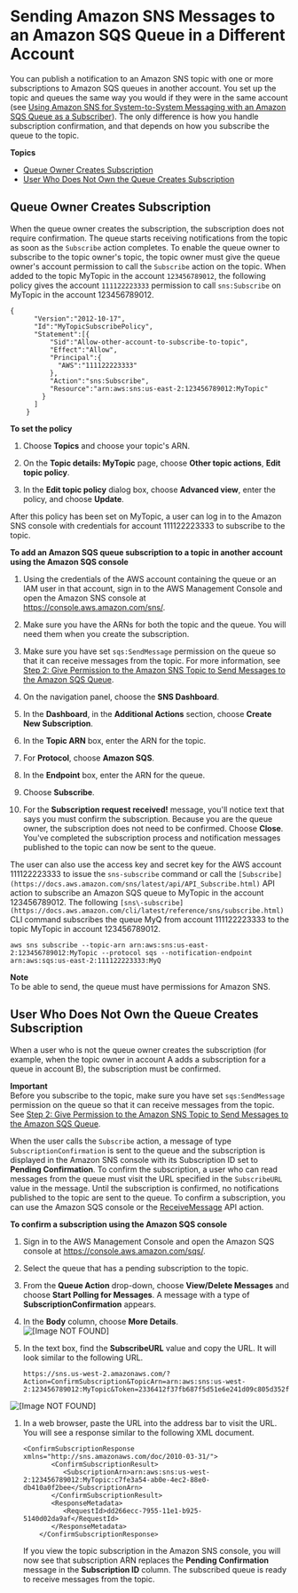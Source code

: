 # Sending Amazon SNS Messages to an Amazon SQS Queue in a Different Account<a name="sns-send-message-to-sqs-cross-account"></a>

You can publish a notification to an Amazon SNS topic with one or more subscriptions to Amazon SQS queues in another account\. You set up the topic and queues the same way you would if they were in the same account \(see [Using Amazon SNS for System\-to\-System Messaging with an Amazon SQS Queue as a Subscriber](sns-sqs-as-subscriber.md)\)\. The only difference is how you handle subscription confirmation, and that depends on how you subscribe the queue to the topic\.

**Topics**
+ [Queue Owner Creates Subscription](#SendMessageToSQS.cross.account.queueowner)
+ [User Who Does Not Own the Queue Creates Subscription](#SendMessageToSQS.cross.account.notqueueowner)

## Queue Owner Creates Subscription<a name="SendMessageToSQS.cross.account.queueowner"></a>

When the queue owner creates the subscription, the subscription does not require confirmation\. The queue starts receiving notifications from the topic as soon as the `Subscribe` action completes\. To enable the queue owner to subscribe to the topic owner's topic, the topic owner must give the queue owner's account permission to call the `Subscribe` action on the topic\. When added to the topic MyTopic in the account `123456789012`, the following policy gives the account `111122223333` permission to call `sns:Subscribe` on MyTopic in the account 123456789012\.

```
{
      "Version":"2012-10-17",
      "Id":"MyTopicSubscribePolicy",
      "Statement":[{
          "Sid":"Allow-other-account-to-subscribe-to-topic",
          "Effect":"Allow",
          "Principal":{
            "AWS":"111122223333"
          },
          "Action":"sns:Subscribe",
          "Resource":"arn:aws:sns:us-east-2:123456789012:MyTopic"
        }
      ]
    }
```

**To set the policy**

1. Choose **Topics** and choose your topic's ARN\.

1. On the **Topic details: MyTopic** page, choose **Other topic actions**, **Edit topic policy**\.

1. In the **Edit topic policy** dialog box, choose **Advanced view**, enter the policy, and choose **Update**\.

After this policy has been set on MyTopic, a user can log in to the Amazon SNS console with credentials for account 111122223333 to subscribe to the topic\.

**To add an Amazon SQS queue subscription to a topic in another account using the Amazon SQS console**

1. Using the credentials of the AWS account containing the queue or an IAM user in that account, sign in to the AWS Management Console and open the Amazon SNS console at [https://console\.aws\.amazon\.com/sns/](https://console.aws.amazon.com/sns/)\.

1. Make sure you have the ARNs for both the topic and the queue\. You will need them when you create the subscription\.

1. Make sure you have set `sqs:SendMessage` permission on the queue so that it can receive messages from the topic\. For more information, see [Step 2: Give Permission to the Amazon SNS Topic to Send Messages to the Amazon SQS Queue](sns-sqs-as-subscriber.md#SendMessageToSQS.sqs.permissions)\.

1. On the navigation panel, choose the **SNS Dashboard**\.

1. In the **Dashboard**, in the **Additional Actions** section, choose **Create New Subscription**\. 

1. In the **Topic ARN** box, enter the ARN for the topic\.

1. For **Protocol**, choose **Amazon SQS**\.

1. In the **Endpoint** box, enter the ARN for the queue\. 

1. Choose **Subscribe**\.

1. For the **Subscription request received\!** message, you'll notice text that says you must confirm the subscription\. Because you are the queue owner, the subscription does not need to be confirmed\. Choose **Close**\. You've completed the subscription process and notification messages published to the topic can now be sent to the queue\.

 The user can also use the access key and secret key for the AWS account 111122223333 to issue the `sns-subscribe` command or call the `[Subscribe](https://docs.aws.amazon.com/sns/latest/api/API_Subscribe.html)` API action to subscribe an Amazon SQS queue to MyTopic in the account 123456789012\. The following `[sns\-subscribe](https://docs.aws.amazon.com/cli/latest/reference/sns/subscribe.html)` CLI command subscribes the queue MyQ from account 111122223333 to the topic MyTopic in account 123456789012\.

```
aws sns subscribe --topic-arn arn:aws:sns:us-east-2:123456789012:MyTopic --protocol sqs --notification-endpoint arn:aws:sqs:us-east-2:111122223333:MyQ
```

**Note**  
To be able to send, the queue must have permissions for Amazon SNS\.

## User Who Does Not Own the Queue Creates Subscription<a name="SendMessageToSQS.cross.account.notqueueowner"></a>

When a user who is not the queue owner creates the subscription \(for example, when the topic owner in account A adds a subscription for a queue in account B\), the subscription must be confirmed\.

**Important**  
Before you subscribe to the topic, make sure you have set `sqs:SendMessage` permission on the queue so that it can receive messages from the topic\. See [Step 2: Give Permission to the Amazon SNS Topic to Send Messages to the Amazon SQS Queue](sns-sqs-as-subscriber.md#SendMessageToSQS.sqs.permissions)\.

When the user calls the `Subscribe` action, a message of type `SubscriptionConfirmation` is sent to the queue and the subscription is displayed in the Amazon SNS console with its Subscription ID set to **Pending Confirmation**\. To confirm the subscription, a user who can read messages from the queue must visit the URL specified in the `SubscribeURL` value in the message\. Until the subscription is confirmed, no notifications published to the topic are sent to the queue\. To confirm a subscription, you can use the Amazon SQS console or the [ReceiveMessage](https://docs.aws.amazon.com/AWSSimpleQueueService/latest/APIReference/Query_QueryReceiveMessage.html) API action\.

**To confirm a subscription using the Amazon SQS console**

1. Sign in to the AWS Management Console and open the Amazon SQS console at [https://console\.aws\.amazon\.com/sqs/](https://console.aws.amazon.com/sqs/)\.

1. Select the queue that has a pending subscription to the topic\.

1. From the **Queue Action** drop\-down, choose **View/Delete Messages** and choose **Start Polling for Messages**\. A message with a type of **SubscriptionConfirmation** appears\. 

1. In the **Body** column, choose **More Details**\.  
![\[Image NOT FOUND\]](http://docs.aws.amazon.com/sns/latest/dg/images/sqs-confirm0.png)

1. In the text box, find the **SubscribeURL** value and copy the URL\. It will look similar to the following URL\.

   ```
   https://sns.us-west-2.amazonaws.com/?Action=ConfirmSubscription&TopicArn=arn:aws:sns:us-west-2:123456789012:MyTopic&Token=2336412f37fb687f5d51e6e241d09c805d352fe148e56f8cff30f023ff35db8bccbc62721725b074841be6524bb215b0c45ec571ba1e7faacc309940c0b4b9e511ab85eba671412a4c314ecd446127ff1a9cfe08642b8e3738e73c279dd3ae565bd98f842ed992a4742ebec0946ebd9a
   ```  
![\[Image NOT FOUND\]](http://docs.aws.amazon.com/sns/latest/dg/images/sqs-confirm.png)

1. In a web browser, paste the URL into the address bar to visit the URL\. You will see a response similar to the following XML document\.

   ```
   <ConfirmSubscriptionResponse xmlns="http://sns.amazonaws.com/doc/2010-03-31/">
          <ConfirmSubscriptionResult>
             <SubscriptionArn>arn:aws:sns:us-west-2:123456789012:MyTopic:c7fe3a54-ab0e-4ec2-88e0-db410a0f2bee</SubscriptionArn>
          </ConfirmSubscriptionResult>
          <ResponseMetadata>
             <RequestId>dd266ecc-7955-11e1-b925-5140d02da9af</RequestId>
          </ResponseMetadata>
       </ConfirmSubscriptionResponse>
   ```

   If you view the topic subscription in the Amazon SNS console, you will now see that subscription ARN replaces the **Pending Confirmation** message in the **Subscription ID** column\. The subscribed queue is ready to receive messages from the topic\.